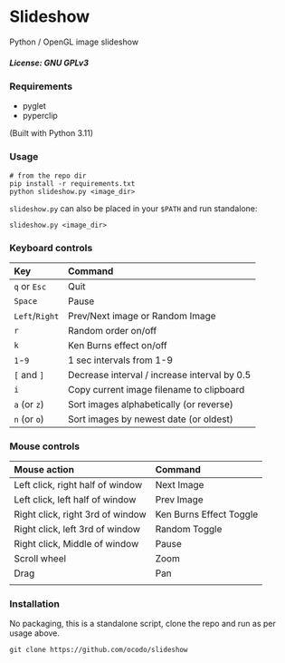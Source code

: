 # Slideshow

Python / OpenGL image slideshow

##### License: GNU GPLv3

###  Requirements

- pyglet
- pyperclip

(Built with Python 3.11)

### Usage

    # from the repo dir
    pip install -r requirements.txt
    python slideshow.py <image_dir>
    
`slideshow.py` can also be placed in your `$PATH` and run standalone:

    slideshow.py <image_dir>

### Keyboard controls

| Key            | Command                                      |
|:---------------|:---------------------------------------------|
| `q` or `Esc`   | Quit                                         |
| `Space`        | Pause                                        |
| `Left`/`Right` | Prev/Next image or Random Image              |
| `r`            | Random order on/off                          |
| `k`            | Ken Burns effect on/off                      |
| `1`-`9`        | 1 sec intervals from 1-9                     |
| `[` and `]`    | Decrease interval / increase interval by 0.5 |
| `i`            | Copy current image filename to clipboard     |
| `a` (or `z`)   | Sort images alphabetically (or reverse)      |
| `n` (or `o`)   | Sort images by newest date (or oldest)       |


### Mouse controls

| Mouse action                     | Command                                  |
|:---------------------------------|:-----------------------------------------|
| Left click, right half of window | Next Image                               |
| Left click, left half of window  | Prev Image                               |
| Right click, right 3rd of window | Ken Burns Effect Toggle                  |
| Right click, left 3rd of window  | Random Toggle                            |
| Right click, Middle of window    | Pause                                    |
| Scroll wheel                     | Zoom                                     |
| Drag                             | Pan                                      |
|                                  |                                          |

### Installation

No packaging, this is a standalone script, clone the repo and run as per usage above.

    git clone https://github.com/ocodo/slideshow 
